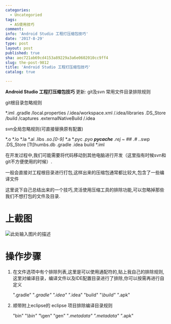 ```yaml
---
categories:
  - Uncategoried
tags:
  - AS使用技巧
comment: 
info: 'Android Studio 工程打压缩包技巧'
date: '2017-8-29'
type: post
layout: post
published: true
sha: aec721ab69cd4153a89229a3a6e0602010cc9ff4
slug: the-post-9812
title: 'Android Studio 工程打压缩包技巧'
catalog: true

---
```


**Android Studio 工程打压缩包技巧**
更新: git及svn 常用文件目录排除规则


git根目录忽略规则

*.iml
.gradle
/local.properties
/.idea/workspace.xml
/.idea/libraries
.DS_Store
/build
/captures
.externalNativeBuild
/.idea




svn全局忽略规则(可直接替换原有配置)

*.o *.lo *.la *.al .libs  *.so.[0-9]* *.a *.pyc *.pyo __pycache__ *.rej *~ #*# .#* .*.swp .DS_Store [Tt]humbs.db .gradle .idea build *.iml



在开发过程中,我们可能需要将代码移动到其他电脑进行开发（这里指有时候svn和git不方便使用的时候）.

一般会直接对工程根目录进行打包,这样出来的压缩包通常都比较大,包含了一些编译文件

这里说下自己总结出来的一个技巧,灵活使用压缩工具的排除功能,可以忽略掉那些我们不想打包的文件及目录.

# 上截图
![此处输入图片的描述][1]

# 操作步骤
1. 在文件选项中有个排除列表,这里是可以使用通配符的,贴上我自己的排除规则,这里对编译目录，编译文件以及IDE配置目录进行了排除,你可以按需再进行自定义

    ".gradle" "*\.gradle" ".idea" "*\.idea" "build" "*\build" "*.apk"


2. 顺带附上eclipse的
 eclipse 项目排除编译目录规则

    "bin" "*\bin" "*\gen" "gen" "*\.metadata" ".metadata" "*.apk"


  [1]: http://img.blog.csdn.net/20170217094632813?watermark/2/text/aHR0cDovL2Jsb2cuY3Nkbi5uZXQvYTk3NjExMjY0Mw==/font/5a6L5L2T/fontsize/400/fill/I0JBQkFCMA==/dissolve/70/gravity/Center